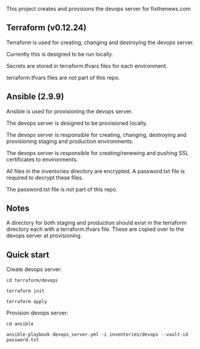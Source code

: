 This project creates and provisions the devops server for fixthenews.com 

## Terraform (v0.12.24)
Terraform is used for creating, changing and destroying the devops server.

Currently this is designed to be run locally.

Secrets are stored in terraform.tfvars files for each environment.

terraform.tfvars files are not part of this repo.

## Ansible (2.9.9)
Ansible is used for provisioning the devops server.

The devops server is designed to be provisioned locally.

The devops server is responsible for creating, changing, destroying and 
provisioning staging and production environments. 

The devops server is responsible for creating/renewing and pushing SSL 
certificates to environments.

All files in the inventories directory are encrypted. A password.txt file is 
required to decrypt these files. 

The password.txt file is not part of this repo.

## Notes
A directory for both staging and production should exist in the terraform 
directory each with a terraform.tfvars file. These are copied over to the 
devops server at provisioning.

## Quick start
Create devops server:

`cd terraform/devops`

`terraform init`

`terraform apply`


Provision devops server:

`cd ansible`

`ansible-playbook devops_server.yml -i inventories/devops --vault-id password.txt`
